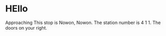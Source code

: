 # HEllo
Approaching
This stop is Nowon, Nowon. The station number is 4 1 1. The doors on your right.
